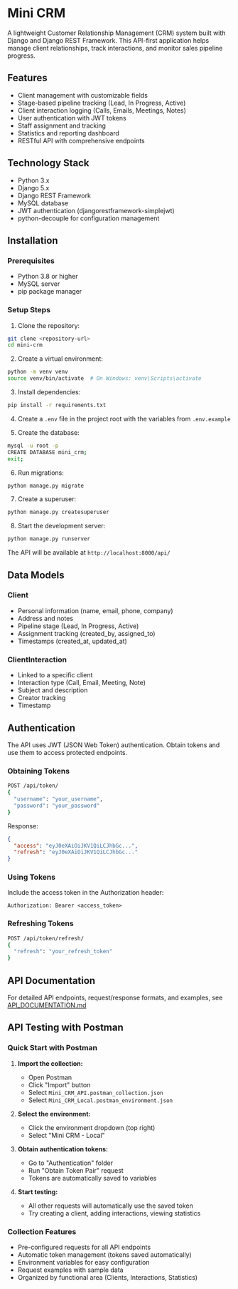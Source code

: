 # Mini CRM

A lightweight Customer Relationship Management (CRM) system built with Django and Django REST Framework. This API-first application helps manage client relationships, track interactions, and monitor sales pipeline progress.

## Features

- Client management with customizable fields
- Stage-based pipeline tracking (Lead, In Progress, Active)
- Client interaction logging (Calls, Emails, Meetings, Notes)
- User authentication with JWT tokens
- Staff assignment and tracking
- Statistics and reporting dashboard
- RESTful API with comprehensive endpoints

## Technology Stack

- Python 3.x
- Django 5.x
- Django REST Framework
- MySQL database
- JWT authentication (djangorestframework-simplejwt)
- python-decouple for configuration management

## Installation

### Prerequisites

- Python 3.8 or higher
- MySQL server
- pip package manager

### Setup Steps

1. Clone the repository:

```bash
git clone <repository-url>
cd mini-crm
```

2. Create a virtual environment:

```bash
python -m venv venv
source venv/bin/activate  # On Windows: venv\Scripts\activate
```

3. Install dependencies:

```bash
pip install -r requirements.txt
```

4. Create a `.env` file in the project root with the variables from `.env.example`

5. Create the database:

```bash
mysql -u root -p
CREATE DATABASE mini_crm;
exit;
```

6. Run migrations:

```bash
python manage.py migrate
```

7. Create a superuser:

```bash
python manage.py createsuperuser
```

8. Start the development server:

```bash
python manage.py runserver
```

The API will be available at `http://localhost:8000/api/`

## Data Models

### Client

- Personal information (name, email, phone, company)
- Address and notes
- Pipeline stage (Lead, In Progress, Active)
- Assignment tracking (created_by, assigned_to)
- Timestamps (created_at, updated_at)

### ClientInteraction

- Linked to a specific client
- Interaction type (Call, Email, Meeting, Note)
- Subject and description
- Creator tracking
- Timestamp

## Authentication

The API uses JWT (JSON Web Token) authentication. Obtain tokens and use them to access protected endpoints.

### Obtaining Tokens

```bash
POST /api/token/
{
  "username": "your_username",
  "password": "your_password"
}
```

Response:

```json
{
  "access": "eyJ0eXAiOiJKV1QiLCJhbGc...",
  "refresh": "eyJ0eXAiOiJKV1QiLCJhbGc..."
}
```

### Using Tokens

Include the access token in the Authorization header:

```
Authorization: Bearer <access_token>
```

### Refreshing Tokens

```bash
POST /api/token/refresh/
{
  "refresh": "your_refresh_token"
}
```

## API Documentation

For detailed API endpoints, request/response formats, and examples, see [API_DOCUMENTATION.md](API_DOCUMENTATION.md)

## API Testing with Postman

### Quick Start with Postman

1. **Import the collection:**

   - Open Postman
   - Click "Import" button
   - Select `Mini_CRM_API.postman_collection.json`
   - Select `Mini_CRM_Local.postman_environment.json`

2. **Select the environment:**

   - Click the environment dropdown (top right)
   - Select "Mini CRM - Local"

3. **Obtain authentication tokens:**

   - Go to "Authentication" folder
   - Run "Obtain Token Pair" request
   - Tokens are automatically saved to variables

4. **Start testing:**
   - All other requests will automatically use the saved token
   - Try creating a client, adding interactions, viewing statistics

### Collection Features

- Pre-configured requests for all API endpoints
- Automatic token management (tokens saved automatically)
- Environment variables for easy configuration
- Request examples with sample data
- Organized by functional area (Clients, Interactions, Statistics)
